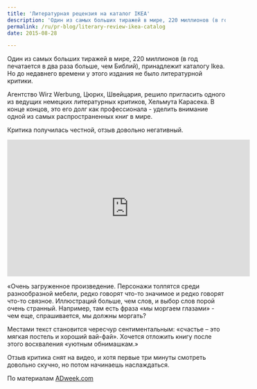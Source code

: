 ```yaml
---
title: 'Литературная рецензия на каталог IKEA'
description: 'Один из самых больших тиражей в мире, 220 миллионов (в год печатается в два раза больше, чем Библий), принадлежит каталогу Ikea. Но до недавнего времени у этого издания не было литературной критики.'
permalink: /ru/pr-blog/literary-review-ikea-catalog
date: 2015-08-28

---
```


Один из самых больших тиражей в мире, 220 миллионов (в год печатается в два раза больше, чем Библий), принадлежит каталогу Ikea. Но до недавнего времени у этого издания не было литературной критики.

Агентство Wirz Werbung, Цюрих, Швейцария, решило пригласить одного из ведущих немецких литературных критиков, Хельмута Карасека. В конце концов, это его долг как профессионала - уделить внимание одной из самых распространенных книг в мире.

Критика получилась честной, отзыв довольно негативный.

<iframe width="560" height="315" src="https://www.youtube.com/embed/8mP0hwWEiko" frameborder="0" allowfullscreen></iframe>

«Очень загруженное произведение. Персонажи толпятся среди разнообразной мебели, редко говорят что-то значимое и редко говорят что-то связное. Иллюстраций больше, чем слов, и выбор слов порой очень странный. Например, там есть фраза «мы моргаем глазами» - чем еще, спрашивается, мы должны моргать?

Местами текст становится чересчур сентиментальным: «счастье – это мягкая постель и хороший вай-фай». Хочется отложить книгу после этого восхваления «уютным обнимашкам.»

Отзыв критика снят на видео, и хотя  первые три минуты смотреть довольно скучно, но потом начинаешь наслаждаться.

По материалам <a href="https://www.adweek.com/news/advertising-branding/ad-day-esteemed-literary-critic-reviews-ikea-catalog-166530">ADweek.com</a>

